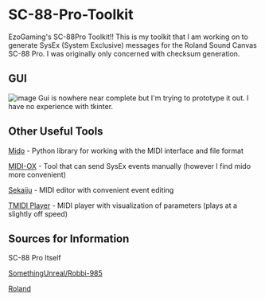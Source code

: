 # SC-88-Pro-Toolkit
EzoGaming's SC-88Pro Toolkit!!
This is my toolkit that I am working on to generate SysEx (System Exclusive) messages for the Roland Sound Canvas SC-88 Pro. I was originally only concerned with checksum generation.

## GUI
![image](https://user-images.githubusercontent.com/29938499/227429444-89ab70a9-d616-461d-88e7-f0eaa94371e8.png)
Gui is nowhere near complete but I'm trying to prototype it out. I have no experience with tkinter.

## Other Useful Tools
[Mido](https://github.com/mido/mido) - Python library for working with the MIDI interface and file format

[MIDI-OX](http://www.midiox.com/) - Tool that can send SysEx events manually (however I find mido more convenient)

[Sekaiju](https://openmidiproject.osdn.jp/Sekaiju_en.html) - MIDI editor with convenient event editing

[TMIDI Player](https://blackmidi.fandom.com/wiki/Software:TMIDI_Player) - MIDI player with visualization of parameters (plays at a slightly off speed)

## Sources for Information
SC-88 Pro Itself

[SomethingUnreal/Robbi-985](http://robbi-985.homeip.net/88pmidi/)

[Roland](https://cdn.roland.com/assets/media/pdf/SC-88PRO_OM.pdf)
